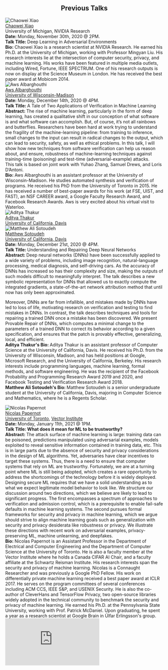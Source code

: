 <h2 style="text-align:center"> Previous Talks </h2>

<div class="talks">
  <!-- Chaowei -->
  <div class="talk" id="chaowei">
        <div class="speakerInfo"> 
            <img alt="Chaowei Xiao" src="{{site.baseurl}}/assets/img/chaowei.jpg">
      <br>
      <a href="http://www-personal.umich.edu/~xiaocw/" target="_blank">Chaowei Xiao</a> 
      <br>
      University of Michigan, NVIDIA Research
    </div>
    <div class="talkInfo"> 
              <strong> Date: </strong> Monday, November 30th, 2020 @ 2PM.
      <br>
<strong> Talk Title: </strong> Deep Learning in Adversarial Environments
     <br>
      <strong> Bio: </strong> Chaowei Xiao is a research scientist at NVIDIA Research. He earned his Ph.D. at the University of Michigan, working with Professor Mingyan Liu. His research interests lie at the intersection of computer  security,  privacy,  and machine  learning. His works have been featured in multiple media outlets, including Wired, Fortune, IEEE SPECTRUM. One of his research outputs is now on display at the Science Museum in London.  He has received the best paper award at Mobicom 2014.
    </div>
  </div>
    <!-- Aws -->
  <div class="talk" id="aws">
        <div class="speakerInfo"> 
            <img alt="Aws Albarghouthi" src="{{site.baseurl}}/assets/img/aws.jpg">
      <br>
      <a href="http://pages.cs.wisc.edu/~aws/" target="_blank">Aws Albarghouthi</a> 
      <br>
      <a href="https://www.wisc.edu/" target="_blank">University of Wisconsin-Madison</a>
    </div>
    <div class="talkInfo"> 
              <strong> Date: </strong> Monday, December 14th, 2020 @ 4PM.
      <br>
<strong> Talk Title: </strong> A Tale of Two Applications of Verification in Machine Learning
     <br>
      <strong> Abstract: </strong> The rise of machine learning, particularly in the form of deep learning, has created a qualitative shift in our conception of what software is and what software can accomplish. But, of course, it’s not all rainbows and butterflies. Researchers have been hard at work trying to understand the fragility of the machine-learning pipeline: from training to inference, small changes to the input can result in radical changes to the output, which can lead to security, safety, as well as ethical problems. In this talk, I will show how new techniques from software verification can help us reason about, and ensure, robustness of machine-learning techniques against training-time (poisoning) and test-time (adversarial-example) attacks.
<br/>
This talk is based on joint work with Yuhao Zhang, Samuel Drews, and Loris D’Antoni.
      <br>
      <strong> Bio: </strong> Aws Albarghouthi is an assistant professor at the University of Wisconsin-Madison. He studies automated synthesis and verification of programs. He received his PhD from the University of Toronto in 2015. He has received a number of best-paper awards for his work (at FSE, UIST, and FAST), an NSF CAREER award, a Google Faculty Research Award, and Facebook Research Awards. Aws is very excited about his virtual visit to Waterloo.
    </div>
  </div>
    <!-- Aditya and Matthew -->
  <div class="talk" id="aditya">
    <div class="speakerInfo"> 
      <img alt="Aditya Thakur" src="{{site.baseurl}}/assets/img/aditya.jpg">
      <br>
      <a href="http://thakur.cs.ucdavis.edu/" target="_blank">Aditya Thakur</a> 
      <br>
      <a href="https://www.ucdavis.edu/" target="_blank">University of California, Davis</a>
      <br>
      <img alt="Matthew Ali Sotoudeh" src="{{site.baseurl}}/assets/img/sotoudeh.jpg">
      <br>
      <a href="https://masot.net/" target="_blank">Matthew Sotoudeh</a> 
      <br>
      <a href="https://www.ucdavis.edu/" target="_blank">University of California, Davis</a>
    </div>
    <div class="talkInfo"> 
              <strong> Date: </strong> Monday, December 21st, 2020 @ 4PM.
      <br>
<strong> Talk Title: </strong> Understanding and Repairing Deep Neural Networks
     <br>
      <strong> Abstract: </strong> Deep neural networks (DNNs) have been successfully applied to a wide variety of problems, including image recognition, natural-language processing, medical diagnosis, and self-driving cars. As the accuracy of DNNs has increased so has their complexity and size, making the outputs of such models difficult to meaningfully interpret. The talk describes a new symbolic representation for DNNs that allowed us to exactly compute the integrated gradients, a state-of-the-art network attribution method that until now has only been approximated.

Moreover, DNNs are far from infallible, and mistakes made by DNNs have led to loss of life, motivating research on verification and testing to find mistakes in DNNs. In contrast, the talk describes techniques and tools for repairing a trained DNN once a mistake has been discovered. We present Provable Repair of DNNs, which computes a minimal change to the parameters of a trained DNN to correct its behavior according to a given specification, and ensures that the patch is provably effective, generalizing, local, and efficient.
      <br>
      <strong>Aditya Thakur's Bio: </strong> Aditya Thakur is an assistant professor of Computer Science at the University of California, Davis. He received his Ph.D. from the University of Wisconsin, Madison, and has held positions at Google, Microsoft Research, and the University of California, Berkeley. His research interests include programming languages, machine learning, formal methods, and software engineering. He was the recipient of the Facebook Probability and Programming Research Award 2019 and 2020, and Facebook Testing and Verification Research Award 2018. 
      <br>
      <strong>Matthew Ali Sotoudeh's Bio: </strong> Matthew Sotoudeh is a senior undergraduate student at the University of California, Davis, majoring in Computer Science and Mathematics, where he is a Regents Scholar.
    </div>
  </div>
    <!-- Nicolas -->
  <div class="talk" id="nicolas">
    <div class="speakerInfo"> 
                <img alt="Nicolas Papernot" src="{{site.baseurl}}/assets/img/nicolas.png">
      <br>
      <a href="https://www.papernot.fr/" target="_blank">Nicolas Papernot</a> 
      <br>
      <a href="https://www.utoronto.ca/" target="_blank">University of Toronto</a>, <a href="https://vectorinstitute.ai/" target="_blank">Vector Institute</a>
    </div>
    <div class="talkInfo"> 
              <strong> Date: </strong> Monday, January 11th, 2021 @ 1PM.
      <br>
<strong> Talk Title:  What does it mean for ML to be trustworthy? </strong>
     <br>
      <strong> Abstract: </strong> The attack surface of machine learning is large: training data can be poisoned, predictions manipulated using adversarial examples, models exploited to reveal sensitive information contained in training data, etc. This is in large parts due to the absence of security and privacy considerations in the design of ML algorithms. Yet, adversaries have clear incentives to target these systems. Thus, there is a need to ensure that computer systems that rely on ML are trustworthy. Fortunately, we are at a turning point where ML is still being adopted, which creates a rare opportunity to address the shortcomings of the technology before it is widely deployed. Designing secure ML requires that we have a solid understanding as to what we expect legitimate model behavior to look like. We structure our discussion around two directions, which we believe are likely to lead to significant progress. The first encompasses a spectrum of approaches to verification and admission control, which is a prerequisite to enable fail-safe defaults in machine learning systems. The second pursues formal frameworks for security and privacy in machine learning, which we argue should strive to align machine learning goals such as generalization with security and privacy desiderata like robustness or privacy. We illustrate these directions with recent work on adversarial examples, privacy-preserving ML, machine unlearning, and deepfakes.
      <br>
      <strong> Bio: </strong> Nicolas Papernot is an Assistant Professor in the Department of Electrical and Computer Engineering and the Department of Computer Science at the University of Toronto. He is also a faculty member at the Vector Institute where he holds a Canada CIFAR AI Chair, and a faculty affiliate at the Schwartz Reisman Institute. His research interests span the security and privacy of machine learning. Nicolas is a Connaught Researcher and was previously a Google PhD Fellow. His work on differentially private machine learning received a best paper award at ICLR 2017. He serves on the program committees of several conferences including ACM CCS, IEEE S&P, and USENIX Security. He is also the co-author of CleverHans and TensorFlow Privacy, two open-source libraries widely adopted in the technical community to benchmark the security and privacy of machine learning. He earned his Ph.D. at the Pennsylvania State University, working with Prof. Patrick McDaniel. Upon graduating, he spent a year as a research scientist at Google Brain in Úlfar Erlingsson's group.
      <br>
      <iframe src="https://www.youtube-nocookie.com/embed/gKUGcWj6M4M" frameborder="0" allow="accelerometer; autoplay; clipboard-write; encrypted-media; gyroscope; picture-in-picture" allowfullscreen></iframe>
    </div>
  </div>
  

</div>
